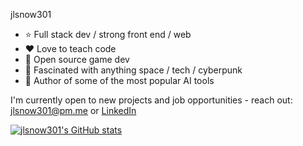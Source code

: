 jlsnow301

- :star: Full stack dev / strong front end / web
- :heart: Love to teach code
- :rocket: Open source game dev
- :milky_way: Fascinated with anything space / tech / cyberpunk
- :stars: Author of some of the most popular AI tools

I'm currently open to new projects and job opportunities - reach out: jlsnow301@pm.me or [LinkedIn](https://www.linkedin.com/in/jlsnow301)

[![jlsnow301's GitHub stats](https://github-readme-stats.vercel.app/api?username=jlsnow301)](https://github.com/anuraghazra/github-readme-stats)

